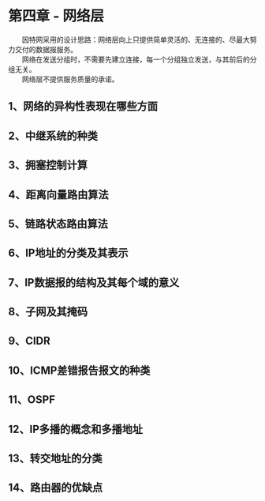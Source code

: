 
# 第四章 - 网络层

&emsp;&emsp;因特网采用的设计思路：网络层向上只提供简单灵活的、无连接的、尽最大努力交付的数据报服务。  
&emsp;&emsp;网络在发送分组时，不需要先建立连接，每一个分组独立发送，与其前后的分组无关。  
&emsp;&emsp;网络层不提供服务质量的承诺。

## 1、网络的异构性表现在哪些方面

## 2、中继系统的种类

## 3、拥塞控制计算

## 4、距离向量路由算法

## 5、链路状态路由算法

## 6、IP地址的分类及其表示

## 7、IP数据报的结构及其每个域的意义

## 8、子网及其掩码

## 9、CIDR

## 10、ICMP差错报告报文的种类

## 11、OSPF

## 12、IP多播的概念和多播地址

## 13、转交地址的分类

## 14、路由器的优缺点
